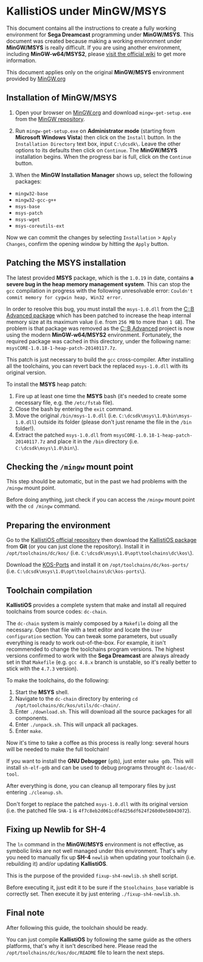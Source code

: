 # KallistiOS under MinGW/MSYS #

This document contains all the instructions to create a fully working environment for **Sega Dreamcast** programming under **MinGW/MSYS**. This document was created because making a working environment under **MinGW/MSYS** is really difficult. If you are using another environment, including **MinGW-w64/MSYS2**, please [visit the official wiki](http://dcemulation.org/?title=Development) to get more information.

This document applies only on the original **MinGW/MSYS** environment provided by [MinGW.org](http://www.mingw.org)

## Installation of MinGW/MSYS ##

1. Open your browser on [MinGW.org](http://www.mingw.org) and download `mingw-get-setup.exe` from the [MinGW repository](https://osdn.net/projects/mingw/releases/).

2. Run `mingw-get-setup.exe` on **Administrator mode** (starting from **Microsoft Windows Vista**) then click on the `Install` button. In the `Installation Directory` text box, input `C:\dcsdk\`. Leave the other options to its defaults then click on `Continue`. The **MinGW/MSYS** installation begins. When the progress bar is full, click on the `Continue` button.

3. When the **MinGW Installation Manager** shows up, select the following packages:
 - `mingw32-base`
 - `mingw32-gcc-g++`
 - `msys-base`
 - `msys-patch`
 - `msys-wget`
 - `msys-coreutils-ext`

Now we can commit the changes by selecting `Installation` > `Apply Changes`, confirm the opening window by hitting the `Apply` button.

## Patching the MSYS installation ##

The latest provided **MSYS** package, which is the `1.0.19` in date, contains **a severe bug in the heap memory management system**. This can stop the `gcc` compilation in progress with the following unresolvable error: `Couldn't commit memory for cygwin heap, Win32 error`. 

In order to resolve this bug, you must install the `msys-1.0.dll` from the [C::B Advanced package](https://sourceforge.net/projects/cbadvanced/files/) which has been patched to increase the heap internal memory size at its maximum value (i.e. from `256 MB` to more than `1 GB`). The problem is that package was removed as the [C::B Advanced](https://sourceforge.net/projects/cbadvanced/files/) project is now using the modern **MinGW-w64/MSYS2** environment. Fortunately, the required package was cached in this directory, under the following name: `msysCORE-1.0.18-1-heap-patch-20140117.7z`.

This patch is just necessary to build the `gcc` cross-compiler. After installing all the toolchains, you can revert back the replaced `msys-1.0.dll` with its original version.

To install the **MSYS** heap patch:

1. Fire up at least one time the **MSYS** bash (it's needed to create some necessary file, e.g. the `/etc/fstab` file).
2. Close the bash by entering the `exit` command.
3. Move the original `/bin/msys-1.0.dll` (i.e. `C:\dcsdk\msys\1.0\bin\msys-1.0.dll`) outside its folder (please don't just rename the file in the `/bin` folder!).
4. Extract the patched `msys-1.0.dll` from `msysCORE-1.0.18-1-heap-patch-20140117.7z` and place it in the `/bin` directory (i.e. `C:\dcsdk\msys\1.0\bin\`).

## Checking the `/mingw` mount point ##

This step should be automatic, but in the past we had problems with the `/mingw` mount point.

Before doing anything, just check if you can access the `/mingw` mount point with the `cd /mingw` command.

## Preparing the environment ##

Go to the [KallistiOS official repository](https://github.com/KallistiOS/KallistiOS) then download the [KallistiOS package](https://github.com/KallistiOS/KallistiOS) from **Git** (or you can just clone the repository). Install it in `/opt/toolchains/dc/kos/` (i.e. `C:\dcsdk\msys\1.0\opt\toolchains\dc\kos\`).

Download the [KOS-Ports](https://github.com/KallistiOS/kos-ports) and install it on `/opt/toolchains/dc/kos-ports/` (i.e. `C:\dcsdk\msys\1.0\opt\toolchains\dc\kos-ports\`).

## Toolchain compilation ##

**KallistiOS** provides a complete system that make and install all required toolchains from source codes: `dc-chain`.

The `dc-chain` system is mainly composed by a `Makefile` doing all the necessary. Open that file with a text editor and locate the `User configuration` section. You can tweak some parameters, but usually everything is ready to work out-of-the-box. For example, it isn't recommended to change the toolchains program versions. The highest versions confirmed to work with the **Sega Dreamcast** are always already set in that `Makefile` (e.g. `gcc 4.8.x` branch is unstable, so it's really better to stick with the `4.7.3` version).

To make the toolchains, do the following:

1. Start the **MSYS** shell.
2. Navigate to the `dc-chain` directory by entering `cd /opt/toolchains/dc/kos/utils/dc-chain/`.
3. Enter `./download.sh`. This will download all the source packages for all components.
4. Enter `./unpack.sh`. This will unpack all packages.
5. Enter `make`.

Now it's time to take a coffee as this process is really long: several hours will be needed to make the full toolchain!

If you want to install the **GNU Debugger** (`gdb`), just enter `make gdb`. This will install `sh-elf-gdb` and can be used to debug programs throught `dc-load/dc-tool`.

After everything is done, you can cleanup all temporary files by just entering `./cleanup.sh`.

Don't forget to replace the patched `msys-1.0.dll` with its original version (i.e. the patched file `SHA-1` is `4f7c8eb2d061cdf4d256df624f260d0e58043072`).

## Fixing up Newlib for SH-4 ##

The `ln` command in the **MinGW/MSYS** environment is not effective, as symbolic links are not well managed under this environment.
That's why you need to manually fix up **SH-4** `newlib` when updating your toolchain (i.e. rebuilding it) and/or updating **KallistiOS**.

This is the purpose of the provided `fixup-sh4-newlib.sh` shell script.

Before executing it, just edit it to be sure if the `$toolchains_base` variable is correctly set. Then execute it by just entering `./fixup-sh4-newlib.sh`.

## Final note ##

After following this guide, the toolchain should be ready.

You can just compile **KallistiOS** by following the same guide as the others platforms, that's why it isn't described here.
Please read the `/opt/toolchains/dc/kos/doc/README` file to learn the next steps.
